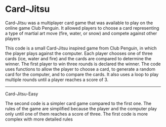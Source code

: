 # Card-Jitsu
Card-Jitsu was a multiplayer card game that was available to play on the online game Club Penguin. It allowed players to choose a card representing a type of martial art move (fire, water, or snow) and compete against other players


This code is a small Card-Jitsu inspired game from Club Penguin, in which the player plays against the computer. Each player chooses one of three cards (ice, water and fire) and the cards are compared to determine the winner. The first player to win three rounds is declared the winner. The code uses functions to allow the player to choose a card, to generate a random card for the computer, and to compare the cards. It also uses a loop to play multiple rounds until a player reaches a score of 3.

------------------------
Card-Jitsu-Easy

The second code is a simpler card game compared to the first one. The rules of the game are simplified because the player and the computer play only until one of them reaches a score of three. The first code is more complex with more detailed rules
